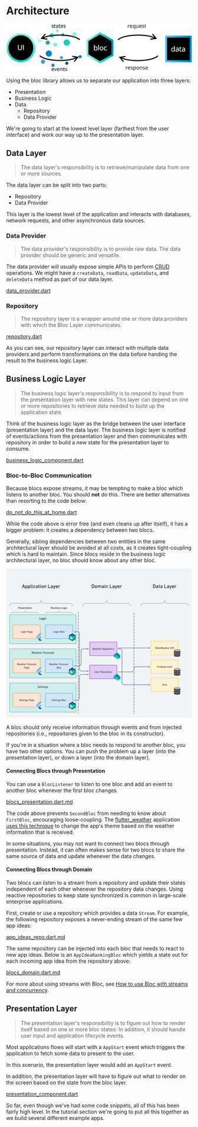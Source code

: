 # Architecture

![Bloc Architecture](assets/bloc_architecture_full.png)

Using the bloc library allows us to separate our application into three layers:

- Presentation
- Business Logic
- Data
  - Repository
  - Data Provider

We're going to start at the lowest level layer (farthest from the user interface) and work our way up to the presentation layer.

## Data Layer

> The data layer's responsibility is to retrieve/manipulate data from one or more sources.

The data layer can be split into two parts:

- Repository
- Data Provider

This layer is the lowest level of the application and interacts with databases, network requests, and other asynchronous data sources.

### Data Provider

> The data provider's responsibility is to provide raw data. The data provider should be generic and versatile.

The data provider will usually expose simple APIs to perform [CRUD](https://en.wikipedia.org/wiki/Create,_read,_update_and_delete) operations.
We might have a `createData`, `readData`, `updateData`, and `deleteData` method as part of our data layer.

[data_provider.dart](_snippets/architecture/data_provider.dart.md ':include')

### Repository

> The repository layer is a wrapper around one or more data providers with which the Bloc Layer communicates.

[repository.dart](_snippets/architecture/repository.dart.md ':include')

As you can see, our repository layer can interact with multiple data providers and perform transformations on the data before handing the result to the business logic Layer.

## Business Logic Layer

> The business logic layer's responsibility is to respond to input from the presentation layer with new states. This layer can depend on one or more repositories to retrieve data needed to build up the application state.

Think of the business logic layer as the bridge between the user interface (presentation layer) and the data layer. The business logic layer is notified of events/actions from the presentation layer and then communicates with repository in order to build a new state for the presentation layer to consume.

[business_logic_component.dart](_snippets/architecture/business_logic_component.dart.md ':include')

### Bloc-to-Bloc Communication

Because blocs expose streams, it may be tempting to make a bloc which listens to another bloc. You should **not** do this. There are better alternatives than resorting to the code below:

[do_not_do_this_at_home.dart](_snippets/architecture/do_not_do_this_at_home.dart.md ':include')

While the code above is error free (and even cleans up after itself), it has a bigger problem: it creates a dependency between two blocs.

Generally, sibling dependencies between two entities in the same architectural layer should be avoided at all costs, as it creates tight-coupling which is hard to maintain. Since blocs reside in the business logic architectural layer, no bloc should know about any other bloc.

![Application Architecture Layers](assets/architecture.png)

A bloc should only receive information through events and from injected repositories (i.e., repositories given to the bloc in its constructor).

If you're in a situation where a bloc needs to respond to another bloc, you have two other options. You can push the problem up a layer (into the presentation layer), or down a layer (into the domain layer).

#### Connecting Blocs through Presentation

You can use a `BlocListener` to listen to one bloc and add an event to another bloc whenever the first bloc changes.

[blocs_presentation.dart.md](_snippets/architecture/blocs_presentation.dart.md ':include')

The code above prevents `SecondBloc` from needing to know about `FirstBloc`, encouraging loose-coupling. The [flutter_weather](flutter_weather_tutorial.md) application [uses this technique](https://github.com/felangel/bloc/blob/b4c8db938ad71a6b60d4a641ec357905095c3965/examples/flutter_weather/lib/weather/view/weather_page.dart#L38-L42) to change the app's theme based on the weather information that is received.

In some situations, you may not want to connect two blocs through presentation. Instead, it can often makes sense for two blocs to share the same source of data and update whenever the data changes.

#### Connecting Blocs through Domain

Two blocs can listen to a stream from a repository and update their states independent of each other whenever the repository data changes. Using reactive repositories to keep state synchronized is common in large-scale enterprise applications.

First, create or use a repository which provides a data `Stream`. For example, the following repository exposes a never-ending stream of the same few app ideas:

[app_ideas_repo.dart.md](_snippets/architecture/app_ideas_repo.dart.md ':include')

The same repository can be injected into each bloc that needs to react to new app ideas. Below is an `AppIdeaRankingBloc` which yields a state out for each incoming app idea from the repository above:

[blocs_domain.dart.md](_snippets/architecture/blocs_domain.dart.md ':include')

For more about using streams with Bloc, see [How to use Bloc with streams and concurrency](https://verygood.ventures/blog/how-to-use-bloc-with-streams-and-concurrency).

## Presentation Layer

> The presentation layer's responsibility is to figure out how to render itself based on one or more bloc states. In addition, it should handle user input and application lifecycle events.

Most applications flows will start with a `AppStart` event which triggers the application to fetch some data to present to the user.

In this scenario, the presentation layer would add an `AppStart` event.

In addition, the presentation layer will have to figure out what to render on the screen based on the state from the bloc layer.

[presentation_component.dart](_snippets/architecture/presentation_component.dart.md ':include')

So far, even though we've had some code snippets, all of this has been fairly high level. In the tutorial section we're going to put all this together as we build several different example apps.
